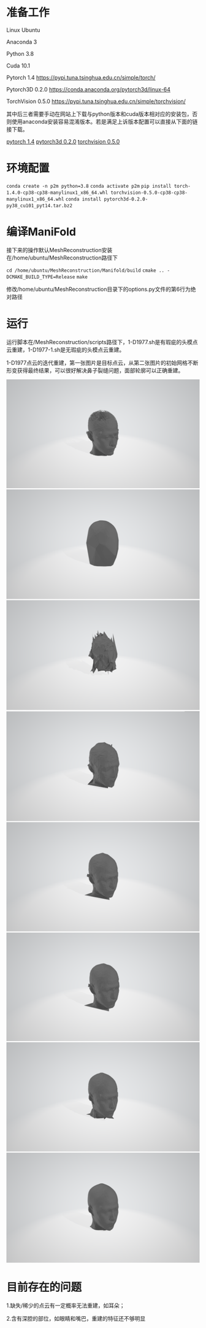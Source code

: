 # 准备工作

Linux Ubuntu

Anaconda 3

Python 3.8

Cuda 10.1

Pytorch 1.4 https://pypi.tuna.tsinghua.edu.cn/simple/torch/

Pytorch3D 0.2.0 https://conda.anaconda.org/pytorch3d/linux-64

TorchVision 0.5.0 https://pypi.tuna.tsinghua.edu.cn/simple/torchvision/

其中后三者需要手动在网站上下载与python版本和cuda版本相对应的安装包，否则使用anaconda安装容易混淆版本。若是满足上诉版本配置可以直接从下面的链接下载。

[pytorch 1.4](https://pypi.tuna.tsinghua.edu.cn/packages/bc/47/5b7c4f832b600779eed76cac86efbd5054f124bc919930aced51de2ccbb1/torch-1.4.0-cp38-cp38-manylinux1_x86_64.whl#sha256=504915c6bc6051ba6a4c2a43c446463dff04411e352f1e26fe13debeae431778)	  	[pytorch3d 0.2.0](https://conda.anaconda.org/pytorch3d/linux-64/pytorch3d-0.2.0-py38_cu101_pyt14.tar.bz2) 		[torchvision 0.5.0](https://pypi.tuna.tsinghua.edu.cn/packages/30/6b/dc28e1714340d40e9422c4e94179fde72bf52f06f3e0a640beed408f527c/torchvision-0.5.0-cp38-cp38-manylinux1_x86_64.whl#sha256=aa4354d339de2c5ea2633a6c94294c68bae3e42a4b099624299e2a50c9e97a85) 



# 环境配置

`conda create -n p2m python=3.8`
`conda activate p2m`
`pip install torch-1.4.0-cp38-cp38-manylinux1_x86_64.whl torchvision-0.5.0-cp38-cp38-manylinux1_x86_64.whl`
`conda install pytorch3d-0.2.0-py38_cu101_pyt14.tar.bz2`



# 编译ManiFold

接下来的操作默认MeshReconstruction安装在/home/ubuntu/MeshReconstruction路径下

`cd /home/ubuntu/MeshReconstruction/Manifold/build`
`cmake .. -DCMAKE_BUILD_TYPE=Release`
`make`

修改/home/ubuntu/MeshReconstruction目录下的options.py文件的第6行为绝对路径



# 运行

运行脚本在/MeshReconstruction/scripts路径下，1-D1977.sh是有瑕疵的头模点云重建，1-D1977-1.sh是无瑕疵的头模点云重建。

1-D1977点云的迭代重建，第一张图片是目标点云，从第二张图片的初始网格不断形变获得最终结果，可以很好解决鼻子裂缝问题，面部轮廓可以正确重建。

![-1](https://github.com/ZhaoHengJiang/MeshReconstruction/blob/main/IMG/-1.png)
![0](https://github.com/ZhaoHengJiang/MeshReconstruction/blob/main/IMG/0.png)
![1](https://github.com/ZhaoHengJiang/MeshReconstruction/blob/main/IMG/1.png)
![2](https://github.com/ZhaoHengJiang/MeshReconstruction/blob/main/IMG/2.png)
![3](https://github.com/ZhaoHengJiang/MeshReconstruction/blob/main/IMG/3.png)
![4](https://github.com/ZhaoHengJiang/MeshReconstruction/blob/main/IMG/4.png)
![5](https://github.com/ZhaoHengJiang/MeshReconstruction/blob/main/IMG/5.png)
![6](https://github.com/ZhaoHengJiang/MeshReconstruction/blob/main/IMG/6.png)

# 目前存在的问题

1.缺失/稀少的点云有一定概率无法重建，如耳朵；

2.含有深腔的部位，如眼睛和嘴巴，重建的特征还不够明显


